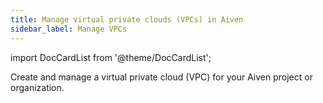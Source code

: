 ```yaml
---
title: Manage virtual private clouds (VPCs) in Aiven
sidebar_label: Manage VPCs
---
```


import DocCardList from '@theme/DocCardList';

Create and manage a virtual private cloud (VPC) for your Aiven project or organization.

<DocCardList />
